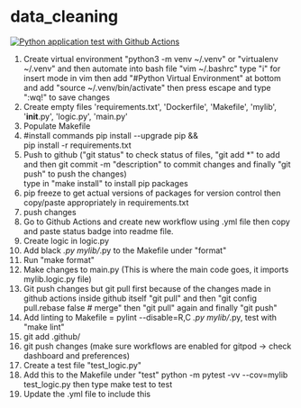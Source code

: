 # data_cleaning
[![Python application test with Github Actions](https://github.com/dfenmarshgo/data_cleaning/actions/workflows/devops.yml/badge.svg)](https://github.com/dfenmarshgo/data_cleaning/actions/workflows/devops.yml)




1. Create virtual environment "python3 -m venv ~/.venv" or "virtualenv ~/.venv" and then automate into bash file "vim ~/.bashrc" type "i" for insert mode in vim then add "#Python Virtual Environment" at bottom and add "source ~/.venv/bin/activate" then press escape and type ":wq!" to save changes
2. Create empty files 'requirements.txt', 'Dockerfile', 'Makefile', 'mylib', '__init__.py', 'logic.py', 'main.py'
3. Populate Makefile 
4. 	#install commands
		pip install --upgrade pip &&\
		pip install -r requirements.txt
5. Push to github ("git status" to check status of files, "git add *" to add and then git commit -m "description"  to commit changes and finally "git push" to push the changes)        
type in "make install" to install pip packages 
6. pip freeze to get actual versions of packages for version control then copy/paste appropriately in requirements.txt
7. push changes
8. Go to Github Actions and create new workflow using .yml file then copy and paste status badge into readme file.
9. Create logic in logic.py
10. Add black *.py mylib/*.py to the Makefile under "format"
11. Run "make format"
12. Make changes to main.py (This is where the main code goes, it imports mylib.logic.py file)
13. Git push changes but git pull first because of the changes made in github actions inside github itself "git pull" and then "git config pull.rebase false  # merge" then "git pull" again and finally "git push"
14. Add linting to Makefile = pylint --disable=R,C *.py mylib/*.py, test with "make lint"
15. git add .github/
16. git push changes (make sure workflows are enabled for gitpod -> check dashboard and preferences)
17. Create a test file "test_logic.py" 
18. Add this to the Makefile under "test" python -m pytest -vv --cov=mylib test_logic.py then type make test to test
19. Update the .yml file to include this
